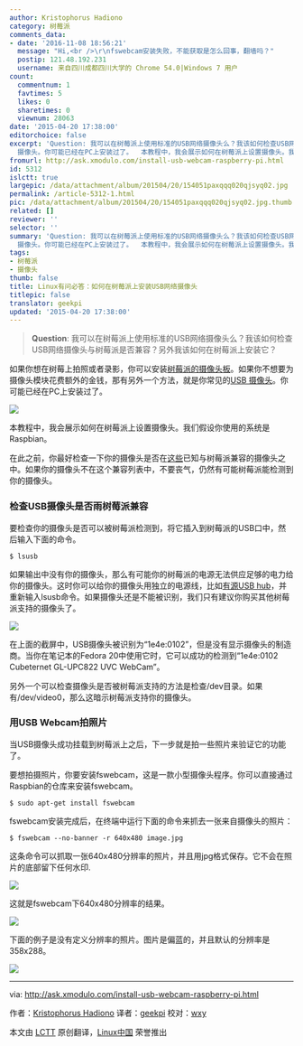 ```yaml
---
author: Kristophorus Hadiono
category: 树莓派
comments_data:
- date: '2016-11-08 18:56:21'
  message: "Hi,<br />\r\nfswebcam安装失败，不能获取是怎么回事，翻墙吗？"
  postip: 121.48.192.231
  username: 来自四川成都四川大学的 Chrome 54.0|Windows 7 用户
count:
  commentnum: 1
  favtimes: 5
  likes: 0
  sharetimes: 0
  viewnum: 28063
date: '2015-04-20 17:38:00'
editorchoice: false
excerpt: 'Question: 我可以在树莓派上使用标准的USB网络摄像头么？我该如何检查USB网络摄像头与树莓派是否兼容？另外我该如何在树莓派上安装它？  如果你想在树莓上拍照或者录影，你可以安装树莓派的摄像头板。如果你不想要为摄像头模块花费额外的金钱，那有另外一个方法，就是你常见的USB
  摄像头。你可能已经在PC上安装过了。  本教程中，我会展示如何在树莓派上设置摄像头。我们假设你使用的系统是Raspbian。 在此之前，你最好检查一下你的摄像头是否在这些已知与树莓派兼容的摄像头之中。如果你的摄像头不在这个兼容列表中，不要丧气，仍然有可'
fromurl: http://ask.xmodulo.com/install-usb-webcam-raspberry-pi.html
id: 5312
islctt: true
largepic: /data/attachment/album/201504/20/154051paxqqq020qjsyq02.jpg
permalink: /article-5312-1.html
pic: /data/attachment/album/201504/20/154051paxqqq020qjsyq02.jpg.thumb.jpg
related: []
reviewer: ''
selector: ''
summary: 'Question: 我可以在树莓派上使用标准的USB网络摄像头么？我该如何检查USB网络摄像头与树莓派是否兼容？另外我该如何在树莓派上安装它？  如果你想在树莓上拍照或者录影，你可以安装树莓派的摄像头板。如果你不想要为摄像头模块花费额外的金钱，那有另外一个方法，就是你常见的USB
  摄像头。你可能已经在PC上安装过了。  本教程中，我会展示如何在树莓派上设置摄像头。我们假设你使用的系统是Raspbian。 在此之前，你最好检查一下你的摄像头是否在这些已知与树莓派兼容的摄像头之中。如果你的摄像头不在这个兼容列表中，不要丧气，仍然有可'
tags:
- 树莓派
- 摄像头
thumb: false
title: Linux有问必答：如何在树莓派上安装USB网络摄像头
titlepic: false
translator: geekpi
updated: '2015-04-20 17:38:00'
---
```



> 
> **Question**: 我可以在树莓派上使用标准的USB网络摄像头么？我该如何检查USB网络摄像头与树莓派是否兼容？另外我该如何在树莓派上安装它？
> 
> 
> 


如果你想在树莓上拍照或者录影，你可以安装[树莓派的摄像头板](http://xmodulo.com/install-raspberry-pi-camera-board.html)。如果你不想要为摄像头模块花费额外的金钱，那有另外一个方法，就是你常见的[USB 摄像头](http://xmodulo.com/go/usb_webcam)。你可能已经在PC上安装过了。


![](/data/attachment/album/201504/20/154051paxqqq020qjsyq02.jpg)


本教程中，我会展示如何在树莓派上设置摄像头。我们假设你使用的系统是Raspbian。


在此之前，你最好检查一下你的摄像头是否在[这些](http://elinux.org/RPi_USB_Webcams)已知与树莓派兼容的摄像头之中。如果你的摄像头不在这个兼容列表中，不要丧气，仍然有可能树莓派能检测到你的摄像头。


### 检查USB摄像头是否雨树莓派兼容


要检查你的摄像头是否可以被树莓派检测到，将它插入到树莓派的USB口中，然后输入下面的命令。



```
$ lsusb 

```

如果输出中没有你的摄像头，那么有可能你的树莓派的电源无法供应足够的电力给你的摄像头。这时你可以给你的摄像头用独立的电源线，比如[有源USB hub](http://xmodulo.com/go/usb_powerhub)，并重新输入lsusb命令。如果摄像头还是不能被识别，我们只有建议你购买其他树莓派支持的摄像头了。


![](/data/attachment/album/201504/20/154057zp3w3go3vvizbrlq.png)


在上面的截屏中，USB摄像头被识别为“1e4e:0102”，但是没有显示摄像头的制造商。当你在笔记本的Fedora 20中使用它时，它可以成功的检测到“1e4e:0102 Cubeternet GL-UPC822 UVC WebCam”。


另外一个可以检查摄像头是否被树莓派支持的方法是检查/dev目录。如果有/dev/video0，那么这暗示树莓派支持你的摄像头。


### 用USB Webcam拍照片


当USB摄像头成功挂载到树莓派上之后，下一步就是拍一些照片来验证它的功能了。


要想拍摄照片，你要安装fswebcam，这是一款小型摄像头程序。你可以直接通过Raspbian的仓库来安装fswebcam。



```
$ sudo apt-get install fswebcam 

```

fswebcam安装完成后，在终端中运行下面的命令来抓去一张来自摄像头的照片：



```
$ fswebcam --no-banner -r 640x480 image.jpg 

```

这条命令可以抓取一张640x480分辨率的照片，并且用jpg格式保存。它不会在照片的底部留下任何水印.


![](/data/attachment/album/201504/20/154058ks2w6tvt2zv4t9dw.png)


这就是fswebcam下640x480分辨率的结果。


![](/data/attachment/album/201504/20/154101xirnnyn1n333rd18.jpg)


下面的例子是没有定义分辨率的照片。图片是偏蓝的，并且默认的分辨率是358x288。


![](/data/attachment/album/201504/20/154104p3z35u0apovnzk3o.jpg)




---


via: <http://ask.xmodulo.com/install-usb-webcam-raspberry-pi.html>


作者：[Kristophorus Hadiono](http://ask.xmodulo.com/author/kristophorus) 译者：[geekpi](https://github.com/geekpi) 校对：[wxy](https://github.com/wxy)


本文由 [LCTT](https://github.com/LCTT/TranslateProject) 原创翻译，[Linux中国](http://linux.cn/) 荣誉推出